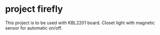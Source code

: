 # project firefly

This project is to be used with KBL2201 board.
Closet light with magnetic sensor for automatic on/off.
